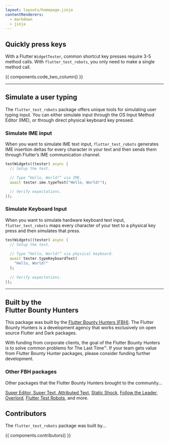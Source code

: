 ```yaml
---
layout: layouts/homepage.jinja
contentRenderers: 
  - markdown
  - jinja
---
```

## Quickly press keys
With a Flutter `WidgetTester`, common shortcut key presses require 3-5 method calls. With `flutter_test_robots`, you only need to make a single method call.

{{ components.code_two_column() }}

--- 

## Simulate a user typing
The `flutter_test_robots` package offers unique tools for simulating user typing input. You can either simulate input through the OS Input Method Editor (IME), or through direct physical keyboard key pressed.

### Simulate IME input
When you want to simulate IME text input, `flutter_test_robots` generates IME insertion deltas for every character in your text and then sends them through Flutter’s IME communication channel.

```dart
testWidgets((tester) async {
  // Setup the test.

  // Type “Hello, World!” via IME.
  await tester.ime.typeText("Hello, World!");

  // Verify expectations.
});
```

### Simulate Keyboard Input
When you want to simulate hardware keyboard text input, `flutter_test_robots` maps every character of your text to a physical key press and then simulates that press.

```dart
testWidgets((tester) async {
  // Setup the test.
    
  // Type “Hello, World!” via physical keyboard.
  await tester.typeKeyboardText(
    "Hello, World!"
  );
  
  // Verify expectations.
});
```

---

## Built by the<br>Flutter Bounty Hunters
This package was built by the [Flutter Bounty Hunters (FBH)](https://flutterbountyhunters.com). 
The Flutter Bounty Hunters is a development agency that works exclusively on open source Flutter 
and Dark packages.

With funding from corporate clients, the goal of the Flutter Bounty Hunters is to solve 
common problems for The Last Time™. If your team gets value from Flutter Bounty Hunter 
packages, please consider funding further development. 

### Other FBH packages
Other packages that the Flutter Bounty Hunters brought to the community...

[Super Editor, Super Text, Attributed Text](https://github.com/superlistapp/super_editor), [Static Shock](https://staticshock.io), 
[Follow the Leader](https://github.com/flutter-bounty-hunters/follow_the_leader), [Overlord](https://github.com/flutter-bounty-hunters/overlord),
[Flutter Test Robots](https://github.com/flutter-bounty-hunters/flutter_test_robots), and more.

## Contributors
The `flutter_test_robots` package was built by...

{{ components.contributors() }}